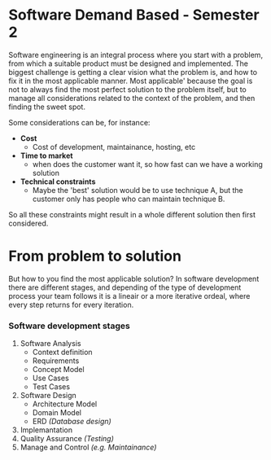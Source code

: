 Software Demand Based - Semester 2
=====================================

Software engineering is an integral process where you start with a problem, from which a suitable product must be designed and implemented. The biggest challenge is getting a clear vision what the problem is, and how to fix it in the most applicable manner. Most applicable' because the goal is not to always find the most perfect solution to the problem itself, but to manage all considerations related to the context of the problem, and then finding the sweet spot. 

Some considerations can be, for instance:
 - **Cost** 
    - Cost of development, maintainance, hosting, etc
 - **Time to market** 
    - when does the customer want it, so how fast can we have a working solution
 - **Technical constraints** 
    - Maybe the 'best' solution would be to use technique A, but the customer only has people who can maintain technique B.

So all these constraints might result in a whole different solution then first considered.

# From problem to solution
But how to you find the most applicable solution? In software development there are different stages, and depending of the type of development process your team follows it is a lineair or a more iterative ordeal, where every step returns for every iteration.

### Software development stages
1. Software Analysis
    * Context definition
    * Requirements
    * Concept Model
    * Use Cases
    * Test Cases
2. Software Design
    * Architecture Model
    * Domain Model
    * ERD *(Database design)*
3. Implemantation
4. Quality Assurance *(Testing)*
5. Manage and Control *(e.g. Maintainance)*







